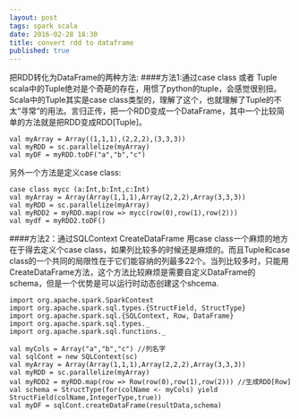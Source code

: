 ```yaml
---
layout: post
tags: spark scala
date: 2016-02-28 18:30
title: convert rdd to dataframe 
published: true
---
```


把RDD转化为DataFrame的两种方法:
####方法1:通过case class 或者 Tuple
scala中的Tuple绝对是个奇葩的存在，用惯了python的tuple，会感觉很别扭。Scala中的Tuple其实是case class类型的，理解了这个，也就理解了Tuple的不太“寻常”的用法。言归正传，把一个RDD变成一个DataFrame，其中一个比较简单的方法就是把RDD变成RDD[Tuple]。

```
val myArray = Array((1,1,1),(2,2,2),(3,3,3))
val myRDD = sc.parallelize(myArray)
val myDF = myRDD.toDF("a","b","c")
```

另外一个方法是定义case class:

```
case class mycc (a:Int,b:Int,c:Int)
val myArray = Array(Array(1,1,1),Array(2,2,2),Array(3,3,3))
val myRDD = sc.parallelize(myArray)
val myRDD2 = myRDD.map(row => mycc(row(0),row(1),row(2)))
val mydf = myRDD2.toDF()
```

####方法2：通过SQLContext CreateDataFrame
用case class一个麻烦的地方在于得去定义个case class，如果列比较多的时候还是麻烦的。而且Tuple和case class的一个共同的局限性在于它们能容纳的列最多22个。当列比较多时，只能用CreateDataFrame方法，这个方法比较麻烦是需要自定义DataFrame的schema，但是一个优势是可以运行时动态创建这个shcema.

```
import org.apache.spark.SparkContext
import org.apache.spark.sql.types.{StructField, StructType}
import org.apache.spark.sql.{SQLContext, Row, DataFrame}
import org.apache.spark.sql.types._
import org.apache.spark.sql.functions._

val myCols = Array("a","b","c") //列名字
val sqlCont = new SQLContext(sc)
val myArray = Array(Array(1,1,1),Array(2,2,2),Array(3,3,3))
val myRDD = sc.parallelize(myArray)
val myRDD2 = myRDD.map(row => Row(row(0),row(1),row(2))) //生成RDD[Row]
val schema = StructType(for(colName <- myCols) yield StructField(colName,IntegerType,true))
val myDF = sqlCont.createDataFrame(resultData,schema)
```
